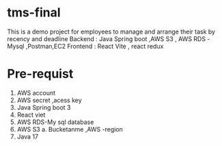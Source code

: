 # tms-final
This is a demo project for employees to manage and arrange their task by recency and deadline
Backend : Java Spring boot ,AWS S3 , AWS RDS -Mysql ,Postman,EC2
Frontend : React Vite , react redux 
# Pre-requist 
1. AWS account
2. AWS secret ,acess key
3. Java Spring boot 3
4. React viet
5. AWS RDS-My sql database
6. AWS S3 
    a. Bucketanme ,AWS -region
7. Java 17
